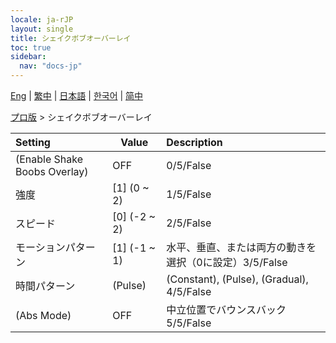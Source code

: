 ```yaml
---
locale: ja-rJP
layout: single
title: シェイクボブオーバーレイ
toc: true
sidebar:
  nav: "docs-jp"
---
```

[Eng](/dancexr/menu/2025.4/actor/shake_boobs_overlay) | [繁中](/tw/dancexr/menu/2025.4/actor/shake_boobs_overlay) | [日本語](/jp/dancexr/menu/2025.4/actor/shake_boobs_overlay) | [한국어](/kr/dancexr/menu/2025.4/actor/shake_boobs_overlay) | [简中](/zh/dancexr/menu/2025.4/actor/shake_boobs_overlay)

[プロ版](../menu#プロ版) > シェイクボブオーバーレイ



| Setting | Value | Description |
| :--- | --- | :--- |
| (Enable Shake Boobs Overlay) | OFF | 0/5/False
| 強度 | [1] (0 ~ 2) | 1/5/False
| スピード | [0] (-2 ~ 2) | 2/5/False
| モーションパターン | [1] (-1 ~ 1) | 水平、垂直、または両方の動きを選択（0に設定）3/5/False
| 時間パターン | (Pulse) | (Constant), (Pulse), (Gradual), 4/5/False
| (Abs Mode) | OFF | 中立位置でバウンスバック5/5/False
